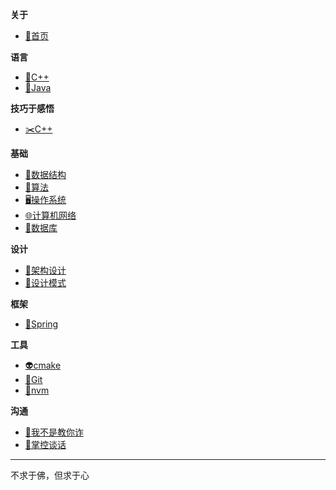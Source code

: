 **关于**
- [🦍首页](README.md)

**语言**
- [🚀C++](doc/c++.md)
- [👻Java](doc/java.md)

**技巧于感悟**
- [✂️C++](doc/c++_skill.md)

**基础**
- [🧱数据结构](doc/data_structure.md)
- [🤞算法](doc/algorithm.md)
- [🖥️操作系统](doc/operating_system.md)
- [🌐计算机网络](doc/network.md)
- [🧳数据库](doc/database.md)

**设计**
- [🦑架构设计](doc/design_architect.md)
- [🤖设计模式](doc/design_pattern.md)

**框架**
- [🥂Spring](doc/spring.md)

**工具**
- [👽cmake](doc/cmake.md)
- [🎪Git](doc/git.md)
- [👝nvm](doc/nvm.md)

**沟通**
- [📖我不是教你诈](doc/readbook/我不是教你诈.md)
- [📔掌控谈话](doc/readbook/掌控谈话.md)

----

不求于佛，但求于心

